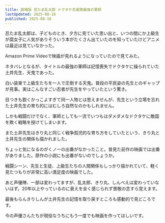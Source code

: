 ```yaml
---
title: 劇場版 忍たま乱太郎 ドクタケ忍者隊最強の軍師 
lastUpdated: 2025-08-18 
published: 2025-08-18
---
```


忍たま乱太郎は、子どものとき、夕方に見ていた思い出と、いつの間にか上級生が腐女子に人気がありそういう本がたくさん出ていたのを知っていたけどアニメは最近は見ていなかった。

Amazon Prime Videoで映画が見れるようになっていたので見てみた。

ネタバレとなるが、タイトルの最強の軍師は記憶喪失でドクタケに操られていた土井先生、天鬼であった。

白い装束で上級生たちを一人で圧倒する天鬼。普段の平民姿の先生とのギャップが見事。実はこんなすごい忍者が先生をやっていたという驚き。

目つきも鋭くかっこよすぎて同一人物とは思えませんが、先生という立場を忘れた土井先生の育ち的にはむしろ自然なのかもしれません。

しかも戦闘だけでなく、軍師としても一流でいつもはダメダメなドクタケに敵国を欺く戦略を授けてしまいます。

また土井先生はきり丸と同じく戦争孤児的な育ち方をしていたという、きり丸と土井先生の関係も描かれました。

ちょっと気になるのがくノ一の出番がなかったこと。昔見た前作の映画では出番がありました。原作の小説にも出番がないのでしょうか。

戦闘シーン、先生と生徒、上級生たちの人間関係もしっかり描かれていて、軽く見たつもりが非常に高い満足度の映画でした。

あと声優陣、一部は変わってますが、乱太郎、きり丸、しんべえは変わっていないはず。20年以上やっているのに衰えを全く感じられず畏敬の念すら覚えます。

最後もらんきりしんが土井先生の記憶を取り戻すところも感動的で見どころです。

今の声優さんたちが現役なうちにもう一度でも映画を作ってほしいです。
